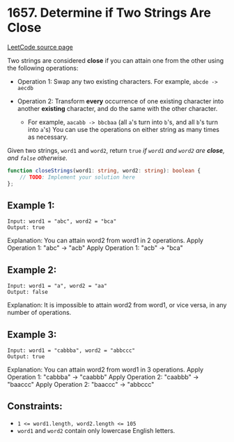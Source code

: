 # 1657. Determine if Two Strings Are Close

[LeetCode source page](https://leetcode.com/problems/determine-if-two-strings-are-close/)

Two strings are considered **close** if you can attain one from the other using the following operations:

- Operation 1: Swap any two existing characters.
For example, `abcde -> aecdb`

- Operation 2: Transform **every** occurrence of one existing character into another **existing** character, and do the same with the other character.

    - For example, `aacabb -> bbcbaa` (all `a`'s turn into `b`'s, and all `b`'s turn into `a`'s)
You can use the operations on either string as many times as necessary.

Given two strings, `word1` and `word2`, return `true` *if `word1` and `word2` are **close**, and `false` otherwise.*

```typescript
function closeStrings(word1: string, word2: string): boolean {
    // TODO: Implement your solution here
};
```

## Example 1:

```
Input: word1 = "abc", word2 = "bca"
Output: true
```

Explanation: You can attain word2 from word1 in 2 operations.
Apply Operation 1: "abc" -> "acb"
Apply Operation 1: "acb" -> "bca"

## Example 2:

```
Input: word1 = "a", word2 = "aa"
Output: false
```

Explanation: It is impossible to attain word2 from word1, or vice versa, in any number of operations.

## Example 3:

```
Input: word1 = "cabbba", word2 = "abbccc"
Output: true
```

Explanation: You can attain word2 from word1 in 3 operations.
Apply Operation 1: "cabbba" -> "caabbb"
Apply Operation 2: "caabbb" -> "baaccc"
Apply Operation 2: "baaccc" -> "abbccc"


## Constraints:

- `1 <= word1.length, word2.length <= 105`
- `word1` and `word2` contain only lowercase English letters.
